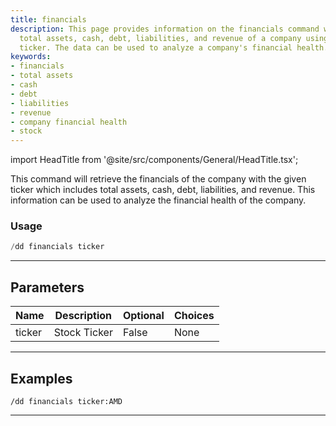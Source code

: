 ```yaml
---
title: financials
description: This page provides information on the financials command which retrieves
  total assets, cash, debt, liabilities, and revenue of a company using its stock
  ticker. The data can be used to analyze a company's financial health.
keywords:
- financials
- total assets
- cash
- debt
- liabilities
- revenue
- company financial health
- stock
---
```


import HeadTitle from '@site/src/components/General/HeadTitle.tsx';

<HeadTitle title="duedilligence: financials - Discord Reference | OpenBB Bot Docs" />

This command will retrieve the financials of the company with the given ticker which includes total assets, cash, debt, liabilities, and revenue. This information can be used to analyze the financial health of the company.

### Usage

```python wordwrap
/dd financials ticker
```

---

## Parameters

| Name | Description | Optional | Choices |
| ---- | ----------- | -------- | ------- |
| ticker | Stock Ticker | False | None |


---

## Examples

```
/dd financials ticker:AMD
```
---
